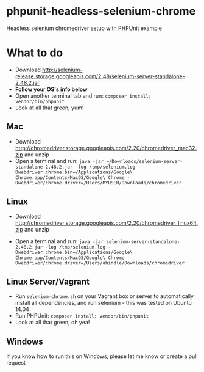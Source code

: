 # phpunit-headless-selenium-chrome
Headless selenium chromedriver setup with PHPUnit example

# What to do

* Download http://selenium-release.storage.googleapis.com/2.48/selenium-server-standalone-2.48.2.jar
* **Follow your OS's info below**
* Open another terminal tab and run: `composer install; vendor/bin/phpunit`
* Look at all that green, yum!

## Mac

* Download http://chromedriver.storage.googleapis.com/2.20/chromedriver_mac32.zip and unzip
* Open a terminal and run: `java -jar ~/Downloads/selenium-server-standalone-2.48.2.jar -log /tmp/selenium.log -Dwebdriver.chrome.bin=/Applications/Google\ Chrome.app/Contents/MacOS/Google\ Chrome -Dwebdriver/chrome.driver=/Users/MYUSER/Downloads/chromedriver`

## Linux

* Download http://chromedriver.storage.googleapis.com/2.20/chromedriver_linux64.zip and unzip

* Open a terminal and run: `java -jar selenium-server-standalone-2.48.2.jar -log /tmp/selenium.log -Dwebdriver.chrome.bin=/Applications/Google\ Chrome.app/Contents/MacOS/Google\ Chrome -Dwebdriver/chrome.driver=/Users/ahindle/Downloads/chromedriver`

## Linux Server/Vagrant

* Run `selenium-chrome.sh` on your Vagrant box or server to automatically install all dependencies, and run selenium - this was tested on Ubuntu 14.04
* Run PHPUnit: `composer install; vendor/bin/phpunit`
* Look at all that green, oh yea!

## Windows

If you know how to run this on Windows, please let me know or create a pull request
